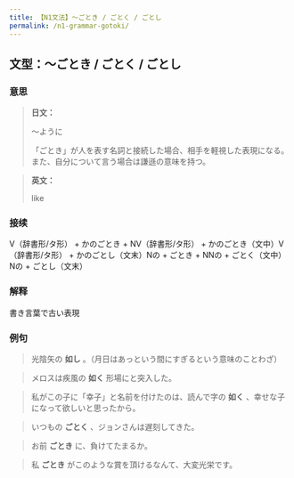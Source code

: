 ```yaml
---
title: 【N1文法】〜ごとき / ごとく / ごとし
permalink: /n1-grammar-gotoki/
---
```


## 文型：〜ごとき / ごとく / ごとし

### 意思

> **日文：**
> 
> 〜ように
> 
> 「ごとき」が人を表す名詞と接続した場合、相手を軽視した表現になる。また、自分について言う場合は謙遜の意味を持つ。


> **英文：**
> 
> like


### 接续

V（辞書形/タ形） + かのごとき + NV（辞書形/タ形） + かのごとき（文中）V（辞書形/タ形） + かのごとし（文末）Nの + ごとき + NNの + ごとく（文中）Nの + ごとし（文末）

### 解释

書き言葉で古い表現

### 例句

> 光陰矢の **如し** 。（月日はあっという間にすぎるという意味のことわざ）

> メロスは疾風の **如く** 形場にと突入した。

> 私がこの子に「幸子」と名前を付けたのは、読んで字の **如く** 、幸せな子になって欲しいと思ったから。

> いつもの **ごとく** 、ジョンさんは遅刻してきた。

> お前 **ごとき** に、負けてたまるか。

> 私 **ごとき** がこのような賞を頂けるなんて、大変光栄です。

